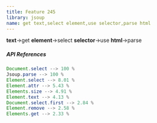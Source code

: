 ```yaml
---
title: Feature 245
library: jsoup
name: get text,select element,use selector,parse html
---
```


**text**->get **element**->select **selector**->use **html**->parse 

##### API References

```java
Document.select --> 100 %
Jsoup.parse --> 100 %
Element.select --> 8.01 %
Element.attr --> 5.43 %
Elements.size --> 4.91 %
Element.text --> 4.13 %
Document.select.first --> 2.84 %
Element.remove --> 2.58 %
Elements.get --> 2.33 %
```
